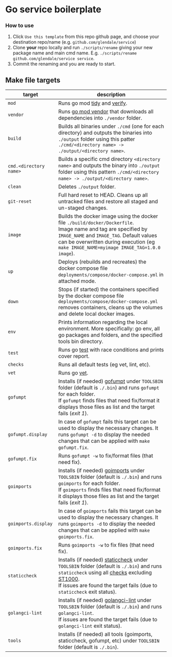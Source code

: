 # Go service boilerplate

### How to use
1. Click `Use this template` from this repo github page, and choose your destination repo/name (e.g. `github.com/glendale/service`)
2. Clone **your** repo locally and run `./scripts/rename` giving your new package name and main cmd name. E.g. `./scripts/rename github.com/glendale/service service`.
3. Commit the renaming and you are ready to start.

## Make file targets

| **target** | **description** |
| ---------- | --------------- |
| `mod`                  | Runs go mod [tidy](https://go.dev/ref/mod#go-mod-tidy) and [verify](https://go.dev/ref/mod#go-mod-verify). |
| `vendor`               | Runs [go mod vendor](https://go.dev/ref/mod#go-mod-vendor) that downloads all dependencies into `./vendor` folder. |
| `build`                | Builds all binaries under `./cmd` (one for each directory) and outputs the binaries into `./output` folder using this patter `./cmd/<directory name> -> ./output/<directory name>`. |
| `cmd.<directory name>` | Builds a specific cmd directory `<directory name>` and outputs the binary into `./output` folder using this pattern `./cmd/<directory name> -> ./output/<directory name>`. |
| `clean`                | Deletes `./output` folder. |
| `git-reset`            | Full hard reset to HEAD. Cleans up all untracked files and restore all staged and un-staged changes. |
| `image`                | Builds the docker image using the docker file `./build/docker/Dockerfile`. <br>Image name and tag are specified by `IMAGE_NAME` and `IMAGE_TAG`. Default values can be overwritten during execution (eg `make IMAGE_NAME=myimage IMAGE_TAG=1.0.0 image`). |
| `up`                   | Deploys (rebuilds and recreates) the docker compose file `deployments/compose/docker-compose.yml` in attached mode. |
| `down`                 | Stops (if started) the containers specified by the docker compose file `deployments/compose/docker-compose.yml` removes containers, cleans up the volumes and delete local docker images. |
| `env`                  | Prints information regarding the local environment. More specifically: go env, all go packages and folders, and the specified tools bin directory. |
| `test`                 | Runs go [test](https://pkg.go.dev/cmd/go/internal/test) with race conditions and prints cover report. |
| `checks`               | Runs all default tests (eg vet, lint, etc). |
| `vet`                  | Runs go [vet](https://pkg.go.dev/cmd/vet). |
| `gofumpt`              | Installs (if needed) [gofumpt](https://github.com/mvdan/gofumpt) under `TOOLSBIN` folder (default is `./.bin`) and runs `gofumpt` for each folder. <br>If `gofumpt` finds files that need fix/format it displays those files as list and the target fails (_exit 1_). |
| `gofumpt.display`      | In case of `gofumpt` fails this target can be used to display the necessary changes. It runs `gofumpt -d` to display the needed changes that can be applied with `make gofumpt.fix`. |
| `gofumpt.fix`          | Runs `gofumpt -w` to fix/format files (that need fix). |
| `goimports`            | Installs (if needed) [goimports](https://pkg.go.dev/golang.org/x/tools/cmd/goimports) under `TOOLSBIN` folder (default is `./.bin`) and runs `goimports` for each folder. <br>If `goimports` finds files that need fix/format it displays those files as list and the target fails (_exit 1_). |
| `goimports.display`    | In case of `goimports` fails this target can be used to display the necessary changes. It runs `goimports -d` to display the needed changes that can be applied with `make goimports.fix`. |
| `goimports.fix`        | Runs `goimports -w` to fix files (that need fix). |
| `staticcheck`          | Installs (if needed) [staticcheck](https://staticcheck.io/) under `TOOLSBIN` folder (default is `./.bin`) and runs `staticcheck` using all [checks](https://staticcheck.io/docs/checks) excluding [ST1000](https://staticcheck.io/docs/checks/#ST1000). <br>If issues are found the target fails (due to `staticcheck` exit status). |
| `golangci-lint`        | Installs (if needed) [golangci-lint](https://golangci-lint.run/) under `TOOLSBIN` folder (default is `./.bin`) and runs `golangci-lint`. <br>If issues are found the target fails (due to `golangci-lint` exit status). |
| `tools`                | Installs (if needed) all tools (goimports, staticcheck, gofumpt, etc) under `TOOLSBIN` folder (default is `./.bin`). |
